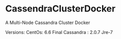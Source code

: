 # CassendraClusterDocker
A Multi-Node Cassandra Cluster Docker

Versions:
CentOs: 6.6 Final
Cassandra : 2.0.7
Jre-7
